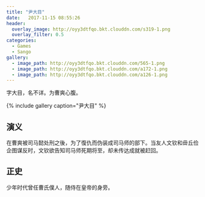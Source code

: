 ```yaml
---
title: "尹大目"
date:   2017-11-15 08:55:26
header:
  overlay_image: http://oyy3dtfqo.bkt.clouddn.com/s319-1.png
  overlay_filter: 0.5
categories:
  - Games
  - Sango
gallery:
  - image_path: http://oyy3dtfqo.bkt.clouddn.com/565-1.png
  - image_path: http://oyy3dtfqo.bkt.clouddn.com/a172-1.png
  - image_path: http://oyy3dtfqo.bkt.clouddn.com/a126-1.png
---
```


字大目，名不详。为曹爽心腹。

{% include gallery caption="尹大目" %}

## 演义

在曹爽被司马懿处刑之後，为了復仇而伪装成司马师的部下。当友人文钦和毌丘俭企图谋反时，文钦欲告知司马师死期将至，却未传达成就被赶回。

## 正史

少年时代曾任曹氏僕人，随侍在皇帝的身旁。
